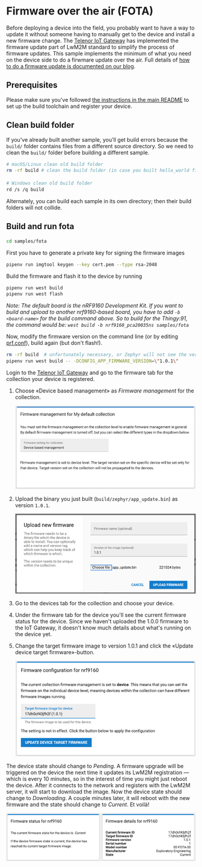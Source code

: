 # Firmware over the air (FOTA)

Before deploying a device into the field, you probably want to have a way to update it without someone having to manually get to the device and install a new firmware change. The [Telenor IoT Gateway](https://nbiot.engineering/) has implemented the firmware update part of LwM2M standard to simplify the process of firmware updates. This sample implements the minimum of what you need on the device side to do a firwmare update over the air. Full details of [how to do a firmware update is documented on our blog](https://blog.exploratory.engineering/post/something-in-the-air/).

## Prerequisites

Please make sure you've followed [the instructions in the main README](../../README.md) to set up the build toolchain and register your device.

## Clean build folder

If you've already built another sample, you'll get build errors because the `build/` folder contains files from a different source directory. So we need to clean the `build/` folder before building a different sample.

```sh
# macOS/Linux clean old build folder
rm -rf build # clean the build folder (in case you built hello_world first)

# Windows clean old build folder
rd /s /q build
```

Alternately, you can build each sample in its own directory; then their build folders will not collide.

## Build and run fota

```sh
cd samples/fota
```

First you have to generate a private key for signing the firmware images

```sh
pipenv run imgtool keygen --key cert.pem --type rsa-2048
```

Build the firmware and flash it to the device by running

```sh
pipenv run west build
pipenv run west flash
```

_Note: The default board is the nRF9160 Development Kit. If you want to build and upload to another nrf9160-based board, you have to add `-b <board-name>` for the build command above. So to build for the Thingy:91, the command would be: `west build -b nrf9160_pca20035ns samples/fota`_

Now, modify the firmware version on the command line (or by editing [prf.conf](prj.conf)), build again (but don't flash!).

```sh
rm -rf build  # unfortunately necessary, or Zephyr will not see the version change
pipenv run west build -- -DCONFIG_APP_FIRMWARE_VERSION=\"1.0.1\"
```

Login to the [Telenor IoT Gateway](https://nbiot.engineering/) and go to the firmware tab for the collection your device is registered.

1. Choose «Device based management» as _Firmware management_ for the collection.

    ![Firmware management screenshot](img/management.png)

1. Upload the binary you just built (`build/zephyr/app_update.bin`) as version `1.0.1`.

    ![Upload screenshot](img/upload.png)


1. Go to the devices tab for the collection and choose your device.
1. Under the firmware tab for the device you'll see the current firmware status for the device. Since we haven't uploaded the 1.0.0 firmware to the IoT Gateway, it doesn't know much details about what's running on the device yet.
1. Change the target firmware image to version 1.0.1 and click the «Update device target firmware»-button.

    ![Firmware target screenshot](img/target.png)

The device state should change to *Pending*. A firmware upgrade will be triggered on the device the next time it updates its LwM2M registration — which is every 10 minutes, so in the interest of time you might just reboot the device. After it connects to the network and registers with the LwM2M server, it will start to download the image. Now the device state should change to *Downloading*. A couple minutes later, it will reboot with the new firmware and the state should change to *Current*. Et voilà!

![Firmware details screenshot](img/details.png)
